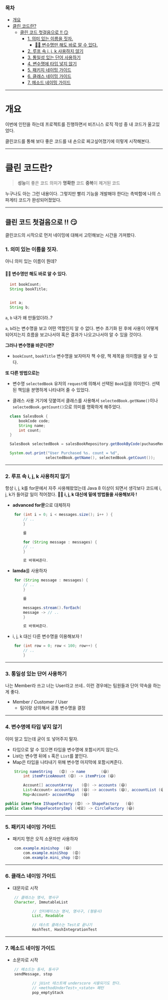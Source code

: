 ### 목차


- [개요](#개요)
- [클린 코드란?](#클린-코드란)
  * [클린 코드 첫걸음으로 !! 😏](#클린-코드-첫걸음으로--😏)
    + [1. 의미 있는 이름을 짓자.](#1-의미-있는-이름을-짓자)
      - [💁‍♂️ 변수명만 해도 바로 알 수 있다.](#💁‍♂️-변수명만-해도-바로-알-수-있다)
    + [2. 루프 속 i, j, k 사용하지 않기](#2-루프-속-i-j-k-사용하지-않기)
    + [3. 통일성 있는 단어 사용하기](#3-통일성-있는-단어-사용하기)
    + [4. 변수명에 타입 넣지 않기](#4-변수명에-타입-넣지-않기)
    + [5. 패키지 네이밍 가이드](#5-패키지-네이밍-가이드)
    + [6. 클래스 네이밍 가이드](#6-클래스-네이밍-가이드)
    + [7. 메소드 네이밍 가이드](#7-메소드-네이밍-가이드)
---

# 개요
이번에 인턴을 하는데 프로젝트를 진행하면서 비즈니스 로직 작성 중 내 코드가 울고있었다.

클린코드를 통해 보다 좋은 코드를 내 손으로 짜고싶어졌기에 이렇게 시작해본다.

---

# 클린 코드란?


> **성능**이 좋은 코드
의미가 **명확한** 코드
**중복**이 제거된 코드

누구나도 아는 그런 내용이다.
그렇지만 빨리 기능을 개발해야 한다는 촉박함에 나의 스파게티 코드가 완성되어졌었다.

---

## 클린 코드 첫걸음으로 !! 😏
클린코드의 시작으로 먼저 네이밍에 대해서 고민해보는 시간을 가져봤다.


### 1. 의미 있는 이름을 짓자.

아니 의미 있는 이름이 뭔데?

#### 💁‍♂️ 변수명만 해도 바로 알 수 있다.

``` java
  int bookCount;
  String bookTitle;


  int a;
  String b;
```

`a`, `b` 내가 왜 만들었더라..?

`a`, `b`라는 변수명을 보고 어떤 역할인지 알 수 없다.
변수 초기화 된 후에 사용이 어떻게 되어지는지 흐름을 보고나서야 혹은 결과가 나오고나서야 알 수 있을 것이다.

**그러나 변수명을 바꾼다면?**

- `bookCount`, `bookTitle`
  변수명을 보자마자 책 수량, 책 제목을 의미함을 알 수 있다.

**또 다른 방법으로는**

- 변수명 `selectedBook`
  유저의 `request`에 의해서 선택된 `Book`임을 의미한다.
  선택된 책임을 분명하게 나타내어 줄 수 있었다.

- 클래스 사용
  거기에 덧붙여서 클래스를 사용해서
  `selectedBook.getName()`이나
  `selectedBook.getCount()`으로 의미를 명확하게 해주었다.
``` java
  class SalesBook {
      bookCode code;
      String name;
      int count;
  }

  SalesBook selectedBook = salesBookRepository.getBookByCode(puchaseRequest.getBookCode());

  System.out.print("User Purchased %s. count = %d",
                  selectedBook.getName(), selectedBook.getCount());				

```

---

### 2. 루프 속 i, j, k 사용하지 않기

항상 i, j, k를 for문에서 자주 사용해왔었는데 Java 8 이상이 되면서 생각보다 코드에 i, j, k가 들어갈 일이 적어졌다.
**💁‍♂️ i, j, k 대신에 밑에 방법들을 사용해보자 !**

- **advanced for문**으로 대체하자
```java
    for (int i = 0; i < messages.size(); i++ ) {
        // ..
        }

        를

        for (String message : messages) {
        // ..
        }

        로 바꿔써준다.
```
- **lamda**를 사용하자
```java
    for (String message : messages) {
        // ..
        }

        를

        messages.stream().forEach(
        message -> // ..
        }

        로 바꿔써준다.

```
- i, j, k 대신 다른 변수명을 이용해보자 !
```java
    for (int row = 0; row < 100; row++) {
        // ..
        }
```

---

### 3. 통일성 있는 단어 사용하기

나는 Member라 쓰고 너는 User라고 쓰네..
이런 경우에는 팀원들과 단어 약속을 하는게 좋다.

- Member / Customer / User
  - 팀이랑 상의해서 공통 변수명을 결정

---

### 4. 변수명에 타입 넣지 않기

이미 알고 있는데 굳이 또 넣어주지 말자.

- 타입으로 알 수 있으면 타입을 변수명에 포함시키지 않는다.
- List는 변수명 뒤에 `s` 혹은 `List`를 붙인다.
- Map은 타입을 나타내기 위해 변수명 마지막에 포함시켜준다.

```java
    String nameString	(😡) -> name 	  (😆)
        int itemPriceAmount	(😡) -> itemPrice (😆)

        Account[] accountArray	  (😡) -> accounts (😆)
        List<Account> accountList (😆) -> accounts (😆), accountList (😆)
        Map<Account> accountMap   (😆)

public interface IShapeFactory (😡) -> ShapeFactory   (😆)
public class ShapeFacotoryImpl (세모) -> CircleFactory (😆)
```

---


### 5. 패키지 네이밍 가이드

- 패키지 명은 오직 소문자만 사용하자

```java
    com.example.minishop  (😆)
        com.example.miniShop  (😡)
        com.example.mini_shop (😡)
```

---

### 6. 클래스 네이밍 가이드

- 대문자로 시작

```java
    // 클래스는 명사, 명사구
    Character, ImmutableList

            // 인터페이스는 명사, 명사구, (형용사)
            List, Readable

            // 테스트 클래스는 Test로 끝나기
            HashTest, HashIntegrationTest
```

---

### 7. 메소드 네이밍 가이드

- 소문자로 시작

```java
    // 메소드는 동사, 동사구
    sendMessage, stop

            // jUint 테스트에 underscore 사용되기도 한다.
            // <methodUnderTest>_<state> 패턴
            pop_emptyStack
```